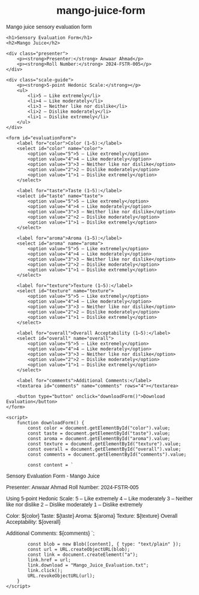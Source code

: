 # mango-juice-form
Mango juice sensory evaluation form
<!DOCTYPE html>
<html lang="en">
<head>
    <meta charset="UTF-8">
    <title>Sensory Evaluation Form - Mango Juice</title>
    <style>
        body {
            font-family: Arial, sans-serif;
            margin: 40px;
        }
        h1, h2 {
            text-align: center;
        }
        .presenter {
            text-align: center;
            font-size: 1.2em;
            margin-bottom: 30px;
        }
        form {
            max-width: 700px;
            margin: auto;
        }
        label {
            font-weight: bold;
            margin-top: 15px;
            display: block;
        }
        select, textarea {
            width: 100%;
            padding: 8px;
            font-size: 1em;
            margin-bottom: 20px;
        }
        button {
            padding: 10px 20px;
            font-size: 1em;
            margin-top: 20px;
        }
        .scale-guide {
            background-color: #f9f9f9;
            border-left: 5px solid #2196F3;
            padding: 10px 20px;
            margin: 20px 0;
        }
    </style>
</head>
<body>

    <h1>Sensory Evaluation Form</h1>
    <h2>Mango Juice</h2>

    <div class="presenter">
        <p><strong>Presenter:</strong> Anwaar Ahmad</p>
        <p><strong>Roll Number:</strong> 2024-FSTR-005</p>
    </div>

    <div class="scale-guide">
        <p><strong>5-point Hedonic Scale:</strong></p>
        <ul>
            <li>5 – Like extremely</li>
            <li>4 – Like moderately</li>
            <li>3 – Neither like nor dislike</li>
            <li>2 – Dislike moderately</li>
            <li>1 – Dislike extremely</li>
        </ul>
    </div>

    <form id="evaluationForm">
        <label for="color">Color (1–5):</label>
        <select id="color" name="color">
            <option value="5">5 – Like extremely</option>
            <option value="4">4 – Like moderately</option>
            <option value="3">3 – Neither like nor dislike</option>
            <option value="2">2 – Dislike moderately</option>
            <option value="1">1 – Dislike extremely</option>
        </select>

        <label for="taste">Taste (1–5):</label>
        <select id="taste" name="taste">
            <option value="5">5 – Like extremely</option>
            <option value="4">4 – Like moderately</option>
            <option value="3">3 – Neither like nor dislike</option>
            <option value="2">2 – Dislike moderately</option>
            <option value="1">1 – Dislike extremely</option>
        </select>

        <label for="aroma">Aroma (1–5):</label>
        <select id="aroma" name="aroma">
            <option value="5">5 – Like extremely</option>
            <option value="4">4 – Like moderately</option>
            <option value="3">3 – Neither like nor dislike</option>
            <option value="2">2 – Dislike moderately</option>
            <option value="1">1 – Dislike extremely</option>
        </select>

        <label for="texture">Texture (1–5):</label>
        <select id="texture" name="texture">
            <option value="5">5 – Like extremely</option>
            <option value="4">4 – Like moderately</option>
            <option value="3">3 – Neither like nor dislike</option>
            <option value="2">2 – Dislike moderately</option>
            <option value="1">1 – Dislike extremely</option>
        </select>

        <label for="overall">Overall Acceptability (1–5):</label>
        <select id="overall" name="overall">
            <option value="5">5 – Like extremely</option>
            <option value="4">4 – Like moderately</option>
            <option value="3">3 – Neither like nor dislike</option>
            <option value="2">2 – Dislike moderately</option>
            <option value="1">1 – Dislike extremely</option>
        </select>

        <label for="comments">Additional Comments:</label>
        <textarea id="comments" name="comments" rows="4"></textarea>

        <button type="button" onclick="downloadForm()">Download Evaluation</button>
    </form>

    <script>
        function downloadForm() {
            const color = document.getElementById("color").value;
            const taste = document.getElementById("taste").value;
            const aroma = document.getElementById("aroma").value;
            const texture = document.getElementById("texture").value;
            const overall = document.getElementById("overall").value;
            const comments = document.getElementById("comments").value;

            const content = `
Sensory Evaluation Form - Mango Juice

Presenter: Anwaar Ahmad
Roll Number: 2024-FSTR-005

Using 5-point Hedonic Scale:
5 – Like extremely
4 – Like moderately
3 – Neither like nor dislike
2 – Dislike moderately
1 – Dislike extremely

Color: ${color}
Taste: ${taste}
Aroma: ${aroma}
Texture: ${texture}
Overall Acceptability: ${overall}

Additional Comments:
${comments}
`;

            const blob = new Blob([content], { type: "text/plain" });
            const url = URL.createObjectURL(blob);
            const link = document.createElement("a");
            link.href = url;
            link.download = "Mango_Juice_Evaluation.txt";
            link.click();
            URL.revokeObjectURL(url);
        }
    </script>

</body>
</html>
 
